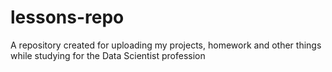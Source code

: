 # lessons-repo
A repository created for uploading my projects, homework and other things while studying for the Data Scientist profession

